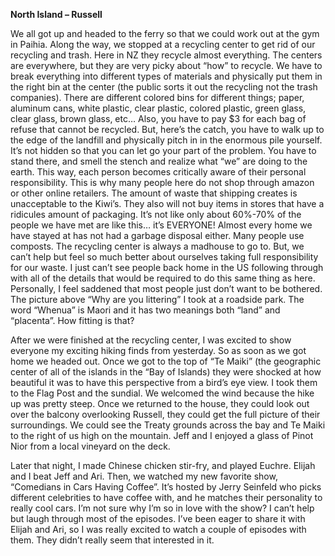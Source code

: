 **North Island – Russell**

We all got up and headed to the ferry so that we could work out at the gym in Paihia.
Along the way, we stopped at a recycling center to get rid of our recycling and trash.
Here in NZ they recycle almost everything. The centers are everywhere, but they are
very picky about “how” to recycle. We have to break everything into different types
of materials and physically put them in the right bin at the center (the public sorts it
out the recycling not the trash companies). There are different colored bins for
different things; paper, aluminum cans, white plastic, clear plastic, colored plastic,
green glass, clear glass, brown glass, etc… Also, you have to pay $3 for each bag of
refuse that cannot be recycled. But, here’s the catch, you have to walk up to the
edge of the landfill and physically pitch in in the enormous pile yourself. It’s not
hidden so that you can let go your part of the problem. You have to stand there,
and smell the stench and realize what “we” are doing to the earth. This way, each
person becomes critically aware of their personal responsibility. This is why many
people here do not shop through amazon or other online retailers. The amount of
waste that shipping creates is unacceptable to the Kiwi’s. They also will not buy items
in stores that have a ridicules amount of packaging. It’s not like only about 60%-70%
of the people we have met are like this… it’s EVERYONE! Almost every home we
have stayed at has not had a garbage disposal either. Many people use composts.
The recycling center is always a madhouse to go to. But, we can’t help but feel so
much better about ourselves taking full responsibility for our waste. I just can’t see
people back home in the US following through with all of the details that would be
required to do this same thing as here. Personally, I feel saddened that most people
just don’t want to be bothered. The picture above “Why are you littering” I took at
a roadside park. The word “Whenua” is Maori and it has two meanings both “land”
and “placenta”. How fitting is that?

After we were finished at the recycling center, I was excited to show everyone my
exciting hiking finds from yesterday. So as soon as we got home we headed out.
Once we got to the top of “Te Maiki” (the geographic center of all of the islands in the “Bay of Islands) they were shocked at how beautiful it was to have this
perspective from a bird’s eye view. I took them to the Flag Post and the sundial. We
welcomed the wind because the hike up was pretty steep. Once we returned to the
house, they could look out over the balcony overlooking Russell, they could get the
full picture of their surroundings. We could see the Treaty grounds across the bay and
Te Maiki to the right of us high on the mountain. Jeff and I enjoyed a glass of Pinot
Nior from a local vineyard on the deck.

Later that night, I made Chinese chicken stir-fry, and played Euchre. Elijah and I beat
Jeff and Ari. Then, we watched my new favorite show, “Comedians in Cars Having
Coffee”. It’s hosted by Jerry Seinfeld who picks different celebrities to have coffee
with, and he matches their personality to really cool cars. I’m not sure why I’m so in
love with the show? I can’t help but laugh through most of the episodes. I’ve been
eager to share it with Elijah and Ari, so I was really excited to watch a couple of
episodes with them. They didn’t really seem that interested in it.